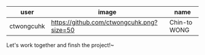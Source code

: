 user|image|name
---|---|---
ctwongcuhk|https://github.com/ctwongcuhk.png?size=50|Chin-to WONG
Let's work together and finsh the project!~
